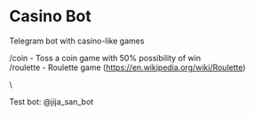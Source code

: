 # Casino Bot
Telegram bot with casino-like games

/coin - Toss a coin game with 50% possibility of win \
/roulette - Roulette game (https://en.wikipedia.org/wiki/Roulette)

\\

Test bot: @jija_san_bot
